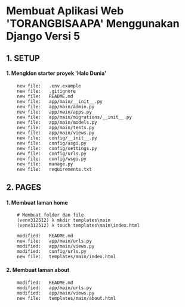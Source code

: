 # Membuat Aplikasi Web 'TORANGBISAAPA' Menggunakan Django Versi 5


## 1. SETUP

#### 1. Mengklon starter proyek 'Halo Dunia'

        new file:   .env.example
        new file:   .gitignore
        new file:   README.md
        new file:   app/main/__init__.py
        new file:   app/main/admin.py
        new file:   app/main/apps.py
        new file:   app/main/migrations/__init__.py
        new file:   app/main/models.py
        new file:   app/main/tests.py
        new file:   app/main/views.py
        new file:   config/__init__.py
        new file:   config/asgi.py
        new file:   config/settings.py
        new file:   config/urls.py
        new file:   config/wsgi.py
        new file:   manage.py
        new file:   requirements.txt


## 2. PAGES

#### 1. Membuat laman home

        # Membuat folder dan file
        (venv312512) λ mkdir templates\main
        (venv312512) λ touch templates\main\index.html

        modified:   README.md
        new file:   app/main/urls.py
        modified:   app/main/views.py
        modified:   config/urls.py
        new file:   templates/main/index.html

#### 2. Membuat laman about

        modified:   README.md
        modified:   app/main/urls.py
        modified:   app/main/views.py
        new file:   templates/main/about.html
